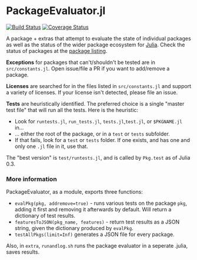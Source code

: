 PackageEvaluator.jl
===================

[![Build Status](https://travis-ci.org/IainNZ/PackageEvaluator.jl.svg?branch=master)](https://travis-ci.org/IainNZ/PackageEvaluator.jl)
[![Coverage Status](https://img.shields.io/coveralls/IainNZ/PackageEvaluator.jl.svg)](https://coveralls.io/r/IainNZ/PackageEvaluator.jl)

A package + extras that attempt to evaluate the state of individual packages as well as the status of the wider package ecosystem for [Julia](http://julialang.org). Check the status of packages at the [package listing](http://pkg.julialang.org/).

**Exceptions** for packages that can't/shouldn't be tested are in `src/constants.jl`. Open issue/file a PR if you want to add/remove a package.

**Licenses** are searched for in the files listed in `src/constants.jl` and support a variety of licenses. If your license isn't detected, please file an issue.

**Tests** are heuristically identified. The preferred choice is a single "master test file" that will run all the tests. Here is the heuristic:

 * Look for ``runtests.jl``, ``run_tests.jl``, ``tests.jl``,``test.jl``, or ``$PKGNAME.jl`` in...
 * ... either the root of the package, or in a ``test`` or ``tests`` subfolder.
 * If that fails, look for a ``test`` or ``tests`` folder. If one exists, and has one and only one ``.jl`` file in it, use that.

The "best version" is `test/runtests.jl`, and is called by `Pkg.test` as of Julia 0.3.

### More information

PackageEvaluator, as a module, exports three functions:

* `evalPkg(pkg, addremove=true)` - runs various tests on the package `pkg`, adding it first and removing it afterwards by default. Will return a dictionary of test results.
* `featuresToJSON(pkg_name, features)` - return test results as a JSON string, given the dictionary produced by `evalPkg`.
* `testAllPkgs(limit=Inf)` generates a JSON file for every package.

Also, in `extra`, `runandlog.sh` runs the package evaluator in a seperate .julia, saves results.